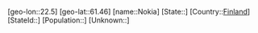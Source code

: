 ﻿---
location: [61.46,22.5]
type: City
tags:
- geo/City


SpocWebEntityId: 32937
isDeleted: false
confidential: public

---
[geo-lon::22.5]
[geo-lat::61.46]
[name::Nokia]
[State::]
[Country::[Finland](geo/Continent/Europe/Finland.md)]
[StateId::]
[Population::]
[Unknown::]

